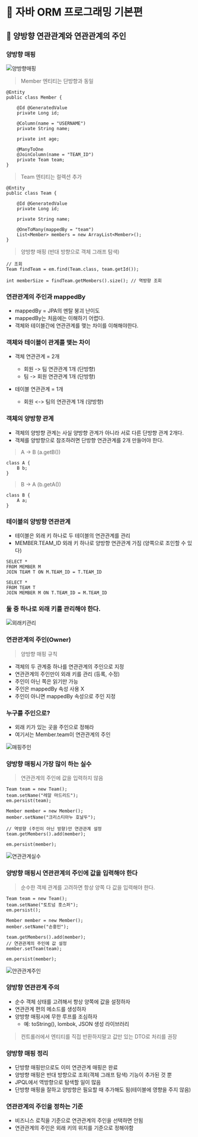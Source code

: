 # :book: 자바 ORM 프로그래밍 기본편 

## :pushpin: 양방향 연관관계와 연관관계의 주인 


### 양방향 매핑

![양방향매핑](image/양방향매핑.png)


> Member 엔티티는 단방향과 동일 

````
@Entity
public class Member {

    @Id @GeneratedValue
    private Long id;
    
    @Column(name = "USERNAME")
    private String name;
    
    private int age;
    
    @ManyToOne
    @JoinColumn(name = "TEAM_ID")
    private Team team;
}

````

> Team 엔티티는 컬렉션 추가

```
@Entity
public class Team {
    
    @Id @GeneratedValue
    private Long id;
    
    private String name;
    
    @OneToMany(mappedBy = "team")
    List<Member> members = new ArrayList<Member>();
}
```

> 양방향 매핑  (반대 방향으로 객체 그래프 탐색)

````
// 조회
Team findTeam = em.find(Team.class, team.getId());

int memberSize = findTeam.getMembers().size(); // 역방향 조회 
````


### 연관관계의 주인과 mappedBy

- mappedBy = JPA의 멘탈 붕괴 난이도
- mappedBy는 처음에는 이해하기 어렵다.
- 객체와 테이블간에 연관관계를 맺는 차이를 이해해야한다.


### 객체와 테이블이 관계를 맺는 차이

- 객체 연관관계 = 2개
    - 회원 -> 팀 연관관계 1개 (단방향)
    - 팀 -> 회원 연관관계 1개 (단방향)
    
- 테이블 연관관계 = 1개
    - 회원 <-> 팀의 연관관계 1개 (양방향)
    

### 객체의 양방향 관계

- 객체의 양방향 관계는 사실 양방향 관계가 아니라 서로 다른 단방향 관계 2개다.
- 객체를 양방향으로 참조하려면 단방향 연관관계를 2개 만들어야 한다.

> A -> B (a.getB())

````
class A {
    B b;
}
````

> B -> A (b.getA())

```
class B {
    A a;
}
```

### 테이블의 양방향 연관관계

- 테이블은 외래 키 하나로 두 테이블의 연관관계를 관리 
- MEMBER.TEAM_ID 외래 키 하나로 양방향 연관관계 가짐 (양쪽으로 조인할 수 있다)


```
SELECT * 
FROM MEMBER M
JOIN TEAM T ON M.TEAM_ID = T.TEAM_ID

SELECT *
FROM TEAM T
JOIN MEMBER M ON T.TEAM_ID = M.TEAM_ID
```


### 둘 중 하나로 외래 키를 관리해야 한다.

![외래키관리](image/외래키변경.png)



### 연관관계의 주인(Owner)

> 양방향 매핑 규칙

- 객체의 두 관계중 하나를 연관관계의 주인으로 지정
- 연관관계의 주인만이 외래 키를 관리 (등록, 수정)
- 주인이 아닌 쪽은 읽기만 가능
- 주인은 mappedBy 속성 사용 X
- 주인이 아니면 mappedBy 속성으로 주인 지정 


### 누구를 주인으로?

- 외래 키가 있는 곳을 주인으로 정해라
- 여기서는 Member.team이 연관관계의 주인

![매핑주인](image/매핑주인.png)


### 양방향 매핑시 가장 많이 하는 실수 

> 연관관계의 주인에 값을 입력하지 않음

````
Team team = new Team();
team.setName("레알 마드리드");
em.persist(team);

Member member = new Member();
member.setName("크리스티아누 호날두");

// 역방향 (주인이 아닌 방향)만 연관관계 설정
team.getMembers().add(member);

em.persist(member);
````

![연관관계실수](image/연관관계실수.png)



### 양방향 매핑시 연관관계의 주인에 값을 입력해야 한다

> 순수한 객체 관계를 고려하면 항상 양쪽 다 값을 입력해야 한다.

```
Team team = new Team();
team.setName("토트넘 훗스퍼");
em.persist();

Member member = new Member();
member.setName("손흥민");

team.getMembers().add(member);
// 연관관계의 주인에 값 설정
member.setTeam(team); 

em.persist(member);

```

![얀관관계주인](image/연관관계주인.png)


### 양방향 연관관계 주의

- 순수 객체 상태를 고려해서 항상 양쪽에 값을 설정하자
- 연관관계 편의 메소드를 생성하자
- 양방향 매핑시에 무한 루프를 조심하자
    - 예: toString(), lombok, JSON 생성 라이브러리
    
> 컨트롤러에서 엔티티를 직접 반환하지말고 값만 있는 DTO로 처리를 권장


### 양방향 매핑 정리

- 단방향 매핑만으로도 이미 연관관계 매핑은 완료
- 양방향 매핑은 반대 방향으로 조회(객체 그래프 탐색) 기능이 추가된 것 뿐
- JPQL에서 역방향으로 탐색할 일이 많음
- 단방향 매핑을 잘하고 양방향은 필요할 때 추가해도 됨(테이블에 영향을 주지 않음)


### 연관관계의 주인을 정하는 기준

- 비즈니스 로직을 기준으로 연관관계의 주인을 선택하면 안됨
- 연관관계의 주인은 외래 키의 위치를 기준으로 정해야함


